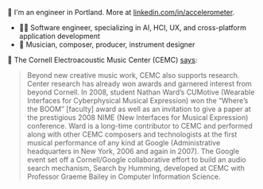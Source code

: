 👋 I'm an engineer in Portland. More at [linkedin.com/in/accelerometer](https://linkedin.com/in/accelerometer).

- 👨‍💻 Software engineer, specializing in AI, HCI, UX, and cross-platform application development
- 🎹 Musician, composer, producer, instrument designer

🎼 The Cornell Electroacoustic Music Center (CEMC) [says](https://web.archive.org/web/20230926222226if_/http://digital.music.cornell.edu/center-research/):

> Beyond new creative music work, CEMC also supports research. Center research has already won awards and garnered interest from beyond Cornell. In 2008, student Nathan Ward’s CUMotive (Wearable Interfaces for Cyberphysical Musical Expression) won the “Where’s the BOOM” [faculty] award as well as an invitation to give a paper at the prestigious 2008 NIME (New Interfaces for Musical Expression) conference. Ward is a long-time contributor to CEMC and performed along with other CEMC composers and technologists at the first musical performance of any kind at Google (Administrative headquarters in New York, 2006 and again in 2007). The Google event set off a Cornell/Google collaborative effort to build an audio search mechanism, Search by Humming, developed at CEMC with Professor Graeme Bailey in Computer Information Science.

<!--
**vine77/vine77** is a ✨ _special_ ✨ repository because its `README.md` (this file) appears on your GitHub profile.

Here are some ideas to get you started:

- 🔭 I’m currently working on ...
- 🌱 I’m currently learning ...
- 👯 I’m looking to collaborate on ...
- 🤔 I’m looking for help with ...
- 💬 Ask me about ...
- 📫 How to reach me: ...
- 😄 Pronouns: ...
- ⚡ Fun fact: ...
-->

